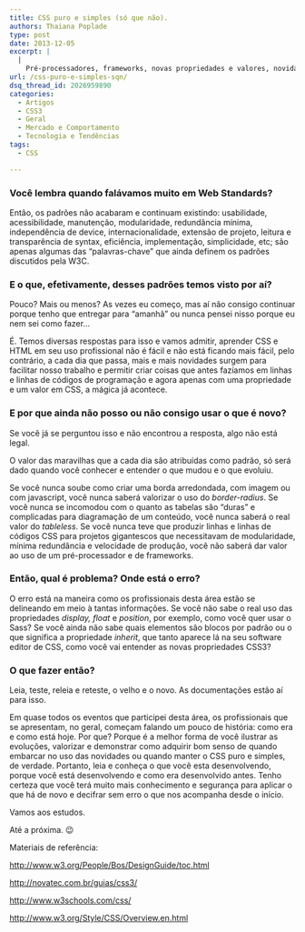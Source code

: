 ```yaml
---
title: CSS puro e simples (só que não).
authors: Thaiana Poplade
type: post
date: 2013-12-05
excerpt: |
  |
    Pré-processadores, frameworks, novas propriedades e valores, novidades e mais novidades todas acontecendo ao mesmo tempo e ainda vemos profissionais de front-end perdendo a noção do uso puro e simples de folhas de estilo e da aplicação dos padrões. Por que isso acontece?
url: /css-puro-e-simples-sqn/
dsq_thread_id: 2026959890
categories:
  - Artigos
  - CSS3
  - Geral
  - Mercado e Comportamento
  - Tecnologia e Tendências
tags:
  - CSS

---
```

### Você lembra quando falávamos muito em Web Standards?

Então, os padrões não acabaram e continuam existindo: usabilidade, acessibilidade, manutenção, modularidade, redundância mínima, independência de device, internacionalidade, extensão de projeto, leitura e transparência de syntax, eficiência, implementação, simplicidade, etc; são apenas algumas das “palavras-chave” que ainda definem os padrões discutidos pela W3C.

### E o que, efetivamente, desses padrões temos visto por aí?

Pouco? Mais ou menos? As vezes eu começo, mas aí não consigo continuar porque tenho que entregar para “amanhã” ou nunca pensei nisso porque eu nem sei como fazer&#8230;

É. Temos diversas respostas para isso e vamos admitir, aprender CSS e HTML em seu uso profissional não é fácil e não está ficando mais fácil, pelo contrário, a cada dia que passa, mais e mais novidades surgem para facilitar nosso trabalho e permitir criar coisas que antes fazíamos em linhas e linhas de códigos de programação e agora apenas com uma propriedade e um valor em CSS, a mágica já acontece.

### E por que ainda não posso ou não consigo usar o que é novo?

Se você já se perguntou isso e não encontrou a resposta, algo não está legal.
  
O valor das maravilhas que a cada dia são atribuídas como padrão, só será dado quando você conhecer e entender o que mudou e o que evoluiu.

Se você nunca soube como criar uma borda arredondada, com imagem ou com javascript, você nunca saberá valorizar o uso do _border-radius_. Se você nunca se incomodou com o quanto as tabelas são “duras” e complicadas para diagramação de um conteúdo, você nunca saberá o real valor do _tableless_. Se você nunca teve que produzir linhas e linhas de códigos CSS para projetos gigantescos que necessitavam de modularidade, mínima redundância e velocidade de produção, você não saberá dar valor ao uso de um pré-processador e de frameworks.

### Então, qual é problema? Onde está o erro?

O erro está na maneira como os profissionais desta área estão se delineando em meio à tantas informações. Se você não sabe o real uso das propriedades _display, float_ e _position_, por exemplo, como você quer usar o Sass? Se você ainda não sabe quais elementos são blocos por padrão ou o que significa a propriedade _inherit_, que tanto aparece lá na seu software editor de CSS, como você vai entender as novas propriedades CSS3?

### O que fazer então?

Leia, teste, releia e reteste, o velho e o novo. As documentações estão aí para isso.

Em quase todos os eventos que participei desta área, os profissionais que se apresentam, no geral, começam falando um pouco de história: como era e como está hoje. Por que? Porque é a melhor forma de você ilustrar as evoluções, valorizar e demonstrar como adquirir bom senso de quando embarcar no uso das novidades ou quando manter o CSS puro e simples, de verdade. Portanto, leia e conheça o que você esta desenvolvendo, porque você está desenvolvendo e como era desenvolvido antes. Tenho certeza que você terá muito mais conhecimento e segurança para aplicar o que há de novo e decifrar sem erro o que nos acompanha desde o início.

Vamos aos estudos.

Até a próxima. 😉

Materiais de referência:

<a href="http://www.w3.org/People/Bos/DesignGuide/toc.html" target="_blank">http://www.w3.org/People/Bos/DesignGuide/toc.html</a>

<a href="http://novatec.com.br/guias/css3/" target="_blank">http://novatec.com.br/guias/css3/</a>

<a href="http://www.w3schools.com/css/" target="_blank">http://www.w3schools.com/css/</a>

<a href="http://www.w3.org/Style/CSS/Overview.en.html" target="_blank">http://www.w3.org/Style/CSS/Overview.en.html</a>